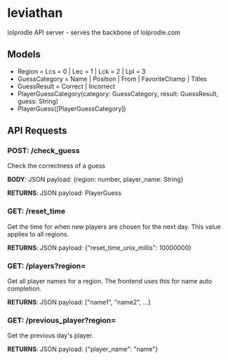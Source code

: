 # leviathan

lolprodle API server - serves the backbone of lolprodle.com

## Models

- Region = Lcs = 0 | Lec = 1 | Lck = 2 | Lpl = 3
- GuessCategory = Name | Position | From | FavoriteChamp | Titles
- GuessResult = Correct | Incorrect
- PlayerGuessCategory(category: GuessCategory, result: GuessResult, guess: String)
- PlayerGuess([PlayerGuessCategory])

## API Requests

### POST: /check_guess

Check the correctness of a guess

**BODY**: 
JSON payload: {region: number, player_name: String}

**RETURNS**: 
JSON payload: PlayerGuess

### GET: /reset_time

Get the time for when new players are chosen for the next day. This value applies to all regions.

**RETURNS**: 
JSON payload: {"reset_time_unix_millis": 10000000}

### GET: /players?region=<number>

Get all player names for a region. The frontend uses this for name auto completion.

**RETURNS**:
JSON payload: ["name1", "name2", ...]

### GET: /previous_player?region=<number>

Get the previous day's player.

**RETURNS**:
JSON payload: {"player_name": "name"}
